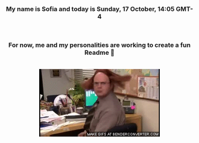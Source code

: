 


<div align="center">
<h3 >My name is Sofia and today is Sunday, 17 October, 14:05 GMT-4</h3><br>
<h3 >For now, me and my personalities are working to create a fun Readme 👋
</h3><br>
<img src='img/dwight.gif' alt='working...'/>
</div>
